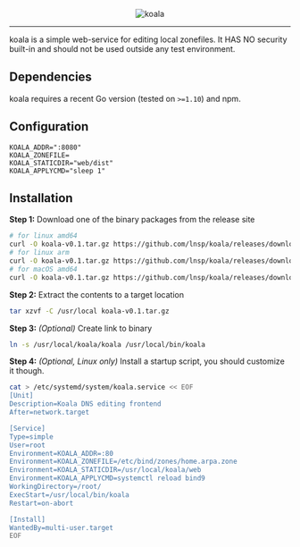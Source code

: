 <p align="center">
<img src="https://user-images.githubusercontent.com/3391295/41180459-9f4527da-6b6e-11e8-8296-0979a1fc174b.png" alt="koala">
</p>
<hr>
koala is a simple web-service for editing local zonefiles. It HAS NO security built-in and should not be used outside any test environment.

## Dependencies
koala requires a recent Go version (tested on `>=1.10`) and npm.

## Configuration
```
KOALA_ADDR=":8080"
KOALA_ZONEFILE=
KOALA_STATICDIR="web/dist"
KOALA_APPLYCMD="sleep 1"
```
## Installation
**Step 1:** Download one of the binary packages from the release site
```bash
# for linux amd64
curl -O koala-v0.1.tar.gz https://github.com/lnsp/koala/releases/download/v0.1/koala-v0.1-linux-amd64.tar.gz
# for linux arm
curl -O koala-v0.1.tar.gz https://github.com/lnsp/koala/releases/download/v0.1/koala-v0.1-linux-arm.tar.gz
# for macOS amd64
curl -O koala-v0.1.tar.gz https://github.com/lnsp/koala/releases/download/v0.1/koala-v0.1-darwin-amd64.tar.gz
```
**Step 2:** Extract the contents to a target location
```bash
tar xzvf -C /usr/local koala-v0.1.tar.gz
```
**Step 3:** *(Optional)* Create link to binary
```bash
ln -s /usr/local/koala/koala /usr/local/bin/koala
```
**Step 4:** *(Optional, Linux only)* Install a startup script, you should customize it though.
```bash
cat > /etc/systemd/system/koala.service << EOF
[Unit]
Description=Koala DNS editing frontend
After=network.target

[Service]
Type=simple
User=root
Environment=KOALA_ADDR=:80
Environment=KOALA_ZONEFILE=/etc/bind/zones/home.arpa.zone
Environment=KOALA_STATICDIR=/usr/local/koala/web
Environment=KOALA_APPLYCMD=systemctl reload bind9
WorkingDirectory=/root/
ExecStart=/usr/local/bin/koala
Restart=on-abort

[Install]
WantedBy=multi-user.target
EOF
```
